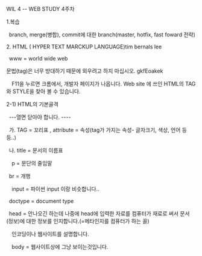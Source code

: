 ﻿WIL 4 -- WEB STUDY 4주차

1\.복습 

` `branch, merge(병합), commit에 대한 branch(master, hotfix, fast foward 전략)

2\. HTML ( HYPER TEXT MARCKUP LANGUAGE)tim bernals lee 

` `www = world wide web 

문법(tag)은 너무 방대하기 때문에 외우려고 하지 마십시오. gkfEoakek

`  `F11을 누르면 크롬에서, 개발자 페이지가 나옵니다. Web site 에 쓰인 HTML의 TAG와 STYLE을 찾아 볼 수 있습니다.

2-1) HTML의 기본골격 

` `---열면 닫아야 합니다.  ----

` `가. TAG = 꼬리표 , attribute = 속성(tag가 가지는 속성- 글자크기, 색상, 언어 등등..)

` `나. title = 문서의 이름표

`  `p = 문단의 줄임말

` `br = 개행

`  `input = 파이썬 input 이랑 비슷합니다..  

` `doctype = document type 

` `head = 안나오긴 하는데 나중에 head에 입력한 자료를 컴퓨터가 재료로 써서 문서(정보)에 대한 정보를 인지합니다.(=메타인지를 컴퓨터가 하는 꼴)

`  `인코딩이나 웹사이트를 설명합니다. 

`  `body = 웹사이트상에 그냥 보이는것입니다.

